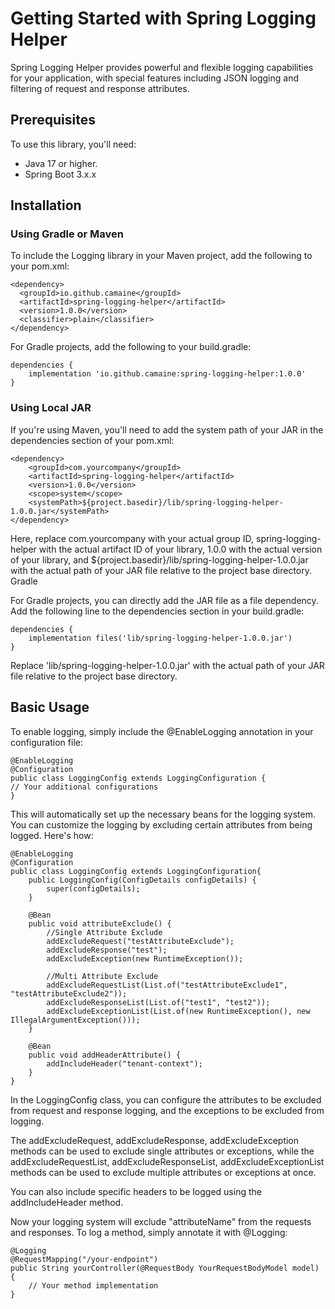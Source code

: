 # Getting Started with Spring Logging Helper

Spring Logging Helper provides powerful and flexible logging capabilities for your application, with special features including JSON logging and filtering of request and response attributes.

## Prerequisites

To use this library, you'll need:

* Java 17 or higher.
* Spring Boot 3.x.x

## Installation

### Using Gradle or Maven

To include the Logging library in your Maven project, add the following to your pom.xml:
````
<dependency>
  <groupId>io.github.camaine</groupId>
  <artifactId>spring-logging-helper</artifactId>
  <version>1.0.0</version>
  <classifier>plain</classifier>
</dependency>
````

For Gradle projects, add the following to your build.gradle:
````
dependencies {
    implementation 'io.github.camaine:spring-logging-helper:1.0.0'
}
````

### Using Local JAR

If you're using Maven, you'll need to add the system path of your JAR in the dependencies section of your pom.xml:

````
<dependency>
    <groupId>com.yourcompany</groupId>
    <artifactId>spring-logging-helper</artifactId>
    <version>1.0.0</version>
    <scope>system</scope>
    <systemPath>${project.basedir}/lib/spring-logging-helper-1.0.0.jar</systemPath>
</dependency>
````
Here, replace com.yourcompany with your actual group ID, spring-logging-helper with the actual artifact ID of your library, 1.0.0 with the actual version of your library, and ${project.basedir}/lib/spring-logging-helper-1.0.0.jar with the actual path of your JAR file relative to the project base directory.
Gradle

For Gradle projects, you can directly add the JAR file as a file dependency. Add the following line to the dependencies section in your build.gradle:

````
dependencies {
    implementation files('lib/spring-logging-helper-1.0.0.jar')
}
````

Replace 'lib/spring-logging-helper-1.0.0.jar' with the actual path of your JAR file relative to the project base directory.

## Basic Usage

To enable logging, simply include the @EnableLogging annotation in your configuration file:
````
@EnableLogging
@Configuration
public class LoggingConfig extends LoggingConfiguration {
// Your additional configurations
}
````

This will automatically set up the necessary beans for the logging system.
You can customize the logging by excluding certain attributes from being logged. Here's how:
````
@EnableLogging
@Configuration
public class LoggingConfig extends LoggingConfiguration{
    public LoggingConfig(ConfigDetails configDetails) {
        super(configDetails);
    }

    @Bean
    public void attributeExclude() {
        //Single Attribute Exclude
        addExcludeRequest("testAttributeExclude");
        addExcludeResponse("test");
        addExcludeException(new RuntimeException());

        //Multi Attribute Exclude
        addExcludeRequestList(List.of("testAttributeExclude1", "testAttributeExclude2"));
        addExcludeResponseList(List.of("test1", "test2"));
        addExcludeExceptionList(List.of(new RuntimeException(), new IllegalArgumentException()));
    }

    @Bean
    public void addHeaderAttribute() {
        addIncludeHeader("tenant-context");
    }
}
````
In the LoggingConfig class, you can configure the attributes to be excluded from request and response logging, and the exceptions to be excluded from logging.

The addExcludeRequest, addExcludeResponse, addExcludeException methods can be used to exclude single attributes or exceptions, while the addExcludeRequestList, addExcludeResponseList, addExcludeExceptionList methods can be used to exclude multiple attributes or exceptions at once.

You can also include specific headers to be logged using the addIncludeHeader method.

Now your logging system will exclude "attributeName" from the requests and responses.
To log a method, simply annotate it with @Logging:
````
@Logging
@RequestMapping("/your-endpoint")
public String yourController(@RequestBody YourRequestBodyModel model) {
    // Your method implementation
}
````
